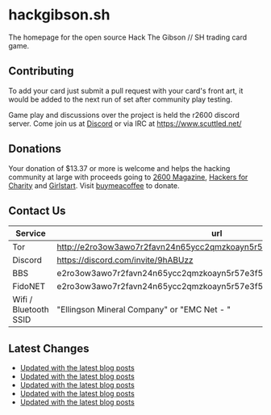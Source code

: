 # hackgibson.sh
The homepage for the open source Hack The Gibson // SH trading card game.


## Contributing

To add your card just submit a pull request with your card's front art, it would be added to the next run of set after community play testing.

Game play and discussions over the project is held the r2600 discord server. Come join us at [Discord](https://discord.com/invite/9hABUzz) or via IRC at https://www.scuttled.net/


## Donations

Your donation of $13.37 or more is welcome and helps the hacking community at large with proceeds going to [2600 Magazine](https://2600.com/), [Hackers for Charity](https://hackersforcharity.org) and [Girlstart](https://girlstart.org).  Visit [buymeacoffee](https://www.buymeacoffee.com/hackgibson.sh) to donate.


## Contact Us

Service | url
-|-
Tor | http://e2ro3ow3awo7r2favn24n65ycc2qmzkoayn5r57e3f56nvjwdcgg32ad.onion
Discord | https://discord.com/invite/9hABUzz
BBS | e2ro3ow3awo7r2favn24n65ycc2qmzkoayn5r57e3f56nvjwdcgg32ad.onion:23
FidoNET | e2ro3ow3awo7r2favn24n65ycc2qmzkoayn5r57e3f56nvjwdcgg32ad.onion:24554
Wifi / Bluetooth SSID | "Ellingson Mineral Company" or "EMC Net - <fidonet address>"

## Latest Changes
<!-- BLOG-POST-LIST:START -->
- [Updated with the latest blog posts](https://github.com/DFW2600/hackgibson.sh/commit/357b9449a38de46540e8e82bcecba8ddd2bf5f6f)
- [Updated with the latest blog posts](https://github.com/DFW2600/hackgibson.sh/commit/2e2679d560815cc037f6c3d70373cd0155ae5033)
- [Updated with the latest blog posts](https://github.com/DFW2600/hackgibson.sh/commit/6f43ac23e0fcb8a5f10b21856747229899012505)
- [Updated with the latest blog posts](https://github.com/DFW2600/hackgibson.sh/commit/b2a1fcf7f01dbdc055c11900c674331323c32e5b)
- [Updated with the latest blog posts](https://github.com/DFW2600/hackgibson.sh/commit/1080b35691113b0a522a40e385c543c86a365bdd)
<!-- BLOG-POST-LIST:END -->
